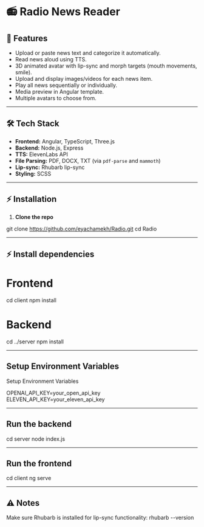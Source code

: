 # 📻 Radio News Reader

## 🔹 Features

- Upload or paste news text and categorize it automatically.
- Read news aloud using TTS.
- 3D animated avatar with lip-sync and morph targets (mouth movements, smile).
- Upload and display images/videos for each news item.
- Play all news sequentially or individually.
- Media preview in Angular template.
- Multiple avatars to choose from.

---

## 🛠 Tech Stack

- **Frontend:** Angular, TypeScript, Three.js
- **Backend:** Node.js, Express
- **TTS:** ElevenLabs API
- **File Parsing:** PDF, DOCX, TXT (via `pdf-parse` and `mammoth`)
- **Lip-sync:** Rhubarb lip-sync
- **Styling:** SCSS

---

## ⚡ Installation

1. **Clone the repo**

git clone https://github.com/eyachamekh/Radio.git
cd Radio

---

## ⚡ Install dependencies
# Frontend
cd client
npm install

# Backend
cd ../server
npm install

---

## Setup Environment Variables

Setup Environment Variables

 OPENAI_API_KEY=your_open_api_key
 ELEVEN_API_KEY=your_eleven_api_key

---

## Run the backend
cd server
node index.js

---

## Run the frontend

cd client
ng serve

---

## ⚠️ Notes

Make sure Rhubarb is installed for lip-sync functionality:
rhubarb --version


